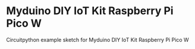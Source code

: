 # Myduino DIY IoT Kit Raspberry Pi Pico W

Circuitpython example sketch for Myduino DIY IoT Kit Raspberry Pi Pico W
